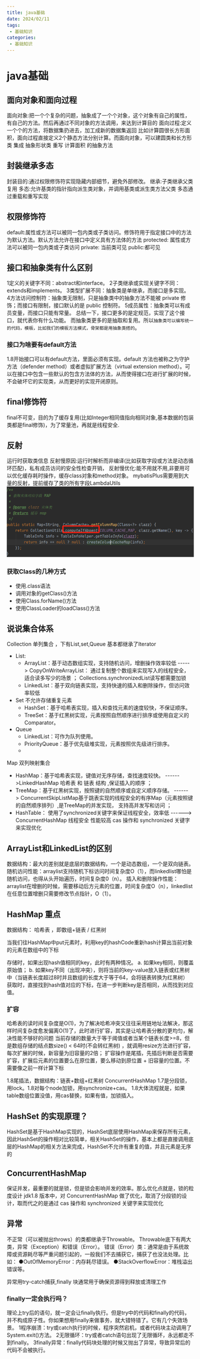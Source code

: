 ```yaml
---
title: java基础
date: 2024/02/11
tags:
 - 基础知识
categories:
 - 基础知识
---
```


# java基础
## 面向对象和面向过程
面向对象:把一个个复杂的问题，抽象成了一个个对象，这个对象有自己的属性，有自己的方法。然后再通过不同对象的方法调用，来达到计算目的
面向过程:定义一个个的方法，将数据集扔进去，加工成新的数据集返回
比如计算圆很长方形面积，面向过程直接定义2个静态方法分别计算。而面向对象，可以建圆类和长方形类 集成 抽象形状类 重写 计算面积 的抽象方法 


## 封装继承多态
封装目的:通过权限修饰符实现隐藏内部细节，避免外部修改。
继承:子类继承父类复用
多态:允许基类的指针指向派生类对象，并调用基类或派生类方法父类 
    多态通过重载和重写实现


## 权限修饰符
default:属性或方法可以被同一包内类或子类访问。修饰符用于指定接口中的方法为默认方法。默认方法允许在接口中定义具有方法体的方法
protected: 属性或方法可以被同一包内类或子类访问
private: 当前类可见
public:都可见

## 接口和抽象类有什么区别
1定义的关键字不同：abstract和interface。
2子类继承或实现关键字不同：extends和implements。
3类型扩展不同：抽象类是单继承，而接口是多实现。
4方法访问控制符：抽象类无限制，只是抽象类中的抽象方法不能被 private 修饰；而接口有限制，接口默认的是 public 控制符。
5成员属性：抽象类可以有成员变量，而接口只能有常量。 
总结一下，接口更多的是定规范，实现了这个接口，就代表你有什么功能。
          而抽象类更多的是抽取和复用。所以`抽象类可以编写统一的代码，模板，比如我们的模板方法模式，骨架都是用抽象类搭的`。

### 接口为啥要有default方法
1.8开始接口可以有default方法，里面必须有实现。default 方法也被称之为守护方法（defender method）或者虚拟扩展方法（virtual extension method）。可以在接口中包含一些默认的包含方法体的方法，从而使得接口在进行扩展的时候，不会破坏它的实现类，从而更好的实现开闭原则。

## final修饰符
final不可变，目的为了缓存复用(比如Integer相同值指向相同对象,基本数据的包装类都是final修饰)，为了常量池，再就是线程安全.

## 反射
运行时获取类信息
反射慢原因:运行时解析而非编译(比如获取字段或方法是动态循环匹配)，私有成员访问的安全性检查开销， 
反射慢优化:能不用就不用,非要用可以优化缓存耗时操作，缓存class对象和method对象。
mybatisPlus需要用到大量的反射，提前缓存了类的所有字段LambdaUtils
![image-20240516153112021](八股文.assets/image-20240516153112021.png)
### 获取Class的几种方式
-  使用.class语法
- 调用对象的getClass()方法
- 使用Class.forName()方法
- 使用ClassLoader的loadClass()方法

## 说说集合体系
Collection 单列集合 ，下有List,set,Queue 基本都继承了Iterator
   - List:
      - ArrayList：基于动态数组实现，支持随机访问，增删操作效率较低    -----> CopyOnWriteArrayList： 通过复制整个数组来实现写入的线程安全，适合读多写少的场景  ； Collections.synchronizedList读写都需要加锁
      - LinkedList：基于双向链表实现，支持快速的插入和删除操作，但访问效率较低
   - Set 不允许存储重复元素
      - HashSet：基于哈希表实现，插入和查找元素的速度较快，不保证顺序。
      - TreeSet：基于红黑树实现，元素按照自然顺序进行排序或使用自定义的Comparator。
   - Queue
      - LinkedList：可作为队列使用。
      - PriorityQueue：基于优先级堆实现，元素按照优先级进行排序。
      - 
Map 双列映射集合
   - HashMap：基于哈希表实现，键值对无序存储，查找速度较快。   ------>LinkedHashMap 哈希表 和 链表 结构 ,保证插入的顺序   ；
   - TreeMap：基于红黑树实现，按照键的自然顺序或自定义顺序存储。 ------> ConcurrentSkipListMap基于跳表实现的线程安全的有序Map（元素按照键的自然顺序排列）,是TreeMap的并发实现， 支持高并发写和访问 ；
   - HashTable： 使用了synchronized关键字来保证线程安全，效率低 ------> ConcurrentHashMap  线程安全 性能较高 cas 操作和 synchronized 关键字来实现优化



## ArrayList和LinkedList的区别
数据结构：最大的差别就是底层的数据结构，一个是动态数组，一个是双向链表。
随机访问性能：arraylist支持随机下标访问时间复杂度O（1），而linkedlist哪怕是随机访问，也得从头开始遍历，时间复杂度0（n）。
插入和删除操作性能：arraylist在增删的时候，需要移动后方元素的位置，时间复杂度O（n），linkedlist在任意位置增删只需要修改节点指针，O（1）。


## HashMap 重点
数据结构： 哈希表 ，即数组+链表 / 红黑树 

当我们往HashMap中put元素时，利用key的hashCode重新hash计算出当前对象的元素在数组中的下标

存储时，如果出现hash值相同的key，此时有两种情况。
a. 如果key相同，则覆盖原始值；
b. 如果key不同（出现冲突），则将当前的key-value放入链表或红黑树中（当链表长度超过8时并且数组的长度大于等于64，会将链表转换为红黑树）
获取时，直接找到hash值对应的下标，在进一步判断key是否相同，从而找到对应值。
    
### 扩容 
哈希表的读时间复杂度是O(1)，为了解决哈希冲突又往往采用链地址法解决，那这样时间复杂度愈发偏离O(1)了，此时进行扩容，其实是让哈希表分散的更均匀，解决性能不够好的问题
当前存储的数量大于等于阈值或者当某个链表长度>=8，但是数组存储的结点数size() < 64时(不会转红黑树) ，就调用resize方法进行扩容，每次扩展的时候，新容量为旧容量的2倍；
扩容操作是尾插，先插后判断是否需要扩容，扩展后元素的位置要么在原位置，要么移动到原位置 + 旧容量的位置。不需要像之前一样计算下标


1.8尾插法，数据结构：链表+数组+红黑树
ConcurrentHashMap  1.7是分段锁，用lock。1.8对每个node加锁，用synchronize+cas。
1.8大体流程就是，如果table数组位置没值，用cas替换，如果有值，加锁插入。



## HashSet 的实现原理？

HashSet是基于HashMap实现的，HashSet底层使用HashMap来保存所有元素，因此HashSet的操作相对比较简单，相关HashSet的操作，基本上都是直接调用底层的HashMap的相关方法来完成，HashSet不允许有重复的值，并且元素是无序的
## ConcurrentHashMap
保证并发，最重要的就是锁，但是锁会影响并发的效率。那么优化点就是，锁的粒度设计 
jdk1.8 版本中，对 ConcurrentHashMap 做了优化，取消了分段锁的设计，取而代之的是通过 cas 操作和 synchronized 关键字来实现优化

## 异常
不正常（可以被抛出throws）的类都继承于Throwable。
Throwable底下有两大类，异常（Exception）和错误（Error）。
错误（Error）类：通常是由于系统故障或资源耗尽等严重问题引起的，一般我们不去捕获它，捕获了也没法处理。比如：
●OutOfMemoryError：内存耗尽错误。
●StackOverflowError：堆栈溢出错误等。

异常用try-catch捕获,finally 块通常用于确保资源得到释放或清理工作
###  finally一定会执行吗？
理论上try后的语句，就一定会让finally执行。但是try中的代码和finally的代码，并不构成原子性。你如果想用finally来做事务，就大错特错了。它有几个失效场景。
1程序崩溃：try或catch执行的时候，程序突然宕机，或者代码块主动调用了System.exit()方法。
2无限循环：try或者catch语句出现了无限循环，永远都走不到finally。
3finally异常：finally代码块处理的时候又抛出了异常，导致异常后的代码不会被执行。